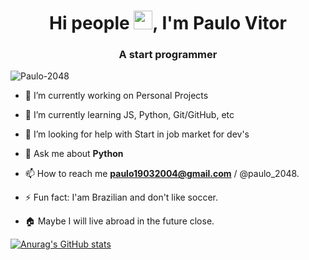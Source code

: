 <h1 align="center">Hi people <img src="https://raw.githubusercontent.com/kaueMarques/kaueMarques/master/hi.gif" width="30px">, I'm Paulo Vitor</h1>
<h3 align="center">A  start programmer</h3>
<p align="left"> <img src="https://komarev.com/ghpvc/?username=Paulo-2048" alt="Paulo-2048" /> </p>

- 🔭 I’m currently working on Personal Projects

- 🌱 I’m currently learning JS, Python, Git/GitHub, etc

- 🤔 I’m looking for help with Start in job market for dev's

- 💬 Ask me about **Python**

- 📫 How to reach me **paulo19032004@gmail.com** / @paulo_2048.

- ⚡ Fun fact: I'am Brazilian and don't like soccer.

- 🏠 Maybe I will live abroad in the future close.

<p align="left">

[![Anurag's GitHub stats](https://github-readme-stats.vercel.app/api?username=Paulo-2048)](https://github.com/anuraghazra/github-readme-stats)
